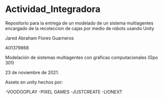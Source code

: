 # Actividad_Integradora
Repositorio para la entrega de un modelado de un sistema multiagentes encargado de la recoleccion de cajas por medio de robots usando Unity

Jared Abraham Flores Guarneros

A01379868


Modelación de sistemas multiagentes con gráficas computacionales (Gpo 301)

23 de noviembre de 2021.

Assets en unity hechos por:

-VOODOOPLAY
-PIXEL GAMES
-JUSTCREATE
-LIONEXT




